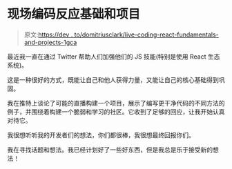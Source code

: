 # 现场编码反应基础和项目

> 原文:[https://dev . to/domitriusclark/live-coding-react-fundamentals-and-projects-1gca](https://dev.to/domitriusclark/live-coding-react-fundamentals-and-projects--1gca)

最近我一直在通过 Twitter 帮助人们加强他们的 JS 技能(特别是使用 React 生态系统)。

这是一种很好的方式，既能让自己和他人获得力量，又能让自己的核心基础得到巩固。

我在推特上谈论了可能的直播构建一个项目，展示了编写更干净代码的不同方法的例子，并围绕着构建一个脆弱和学习的社区。它收到了足够的回应，让我开始认真对待它。

我很想听听我的开发者们的想法，你们都很棒，我很想最终回报你们。

我在寻找话题和想法。我已经计划好了一些好东西，但是我总是乐于接受新的想法！